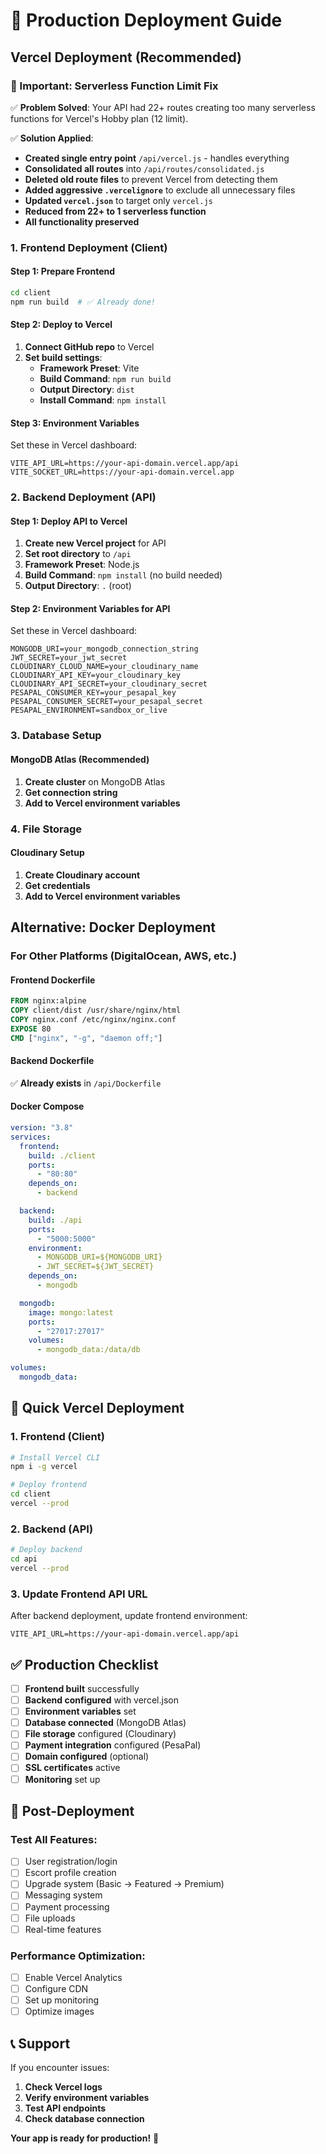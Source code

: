 # 🚀 Production Deployment Guide

## **Vercel Deployment (Recommended)**

### **🚨 Important: Serverless Function Limit Fix**

✅ **Problem Solved**: Your API had 22+ routes creating too many serverless functions for Vercel's Hobby plan (12 limit).

✅ **Solution Applied**:

- **Created single entry point** `/api/vercel.js` - handles everything
- **Consolidated all routes** into `/api/routes/consolidated.js`
- **Deleted old route files** to prevent Vercel from detecting them
- **Added aggressive `.vercelignore`** to exclude all unnecessary files
- **Updated `vercel.json`** to target only `vercel.js`
- **Reduced from 22+ to 1 serverless function**
- **All functionality preserved**

### **1. Frontend Deployment (Client)**

#### **Step 1: Prepare Frontend**

```bash
cd client
npm run build  # ✅ Already done!
```

#### **Step 2: Deploy to Vercel**

1. **Connect GitHub repo** to Vercel
2. **Set build settings**:
   - **Framework Preset**: Vite
   - **Build Command**: `npm run build`
   - **Output Directory**: `dist`
   - **Install Command**: `npm install`

#### **Step 3: Environment Variables**

Set these in Vercel dashboard:

```
VITE_API_URL=https://your-api-domain.vercel.app/api
VITE_SOCKET_URL=https://your-api-domain.vercel.app
```

### **2. Backend Deployment (API)**

#### **Step 1: Deploy API to Vercel**

1. **Create new Vercel project** for API
2. **Set root directory** to `/api`
3. **Framework Preset**: Node.js
4. **Build Command**: `npm install` (no build needed)
5. **Output Directory**: `.` (root)

#### **Step 2: Environment Variables for API**

Set these in Vercel dashboard:

```
MONGODB_URI=your_mongodb_connection_string
JWT_SECRET=your_jwt_secret
CLOUDINARY_CLOUD_NAME=your_cloudinary_name
CLOUDINARY_API_KEY=your_cloudinary_key
CLOUDINARY_API_SECRET=your_cloudinary_secret
PESAPAL_CONSUMER_KEY=your_pesapal_key
PESAPAL_CONSUMER_SECRET=your_pesapal_secret
PESAPAL_ENVIRONMENT=sandbox_or_live
```

### **3. Database Setup**

#### **MongoDB Atlas (Recommended)**

1. **Create cluster** on MongoDB Atlas
2. **Get connection string**
3. **Add to Vercel environment variables**

### **4. File Storage**

#### **Cloudinary Setup**

1. **Create Cloudinary account**
2. **Get credentials**
3. **Add to Vercel environment variables**

## **Alternative: Docker Deployment**

### **For Other Platforms (DigitalOcean, AWS, etc.)**

#### **Frontend Dockerfile**

```dockerfile
FROM nginx:alpine
COPY client/dist /usr/share/nginx/html
COPY nginx.conf /etc/nginx/nginx.conf
EXPOSE 80
CMD ["nginx", "-g", "daemon off;"]
```

#### **Backend Dockerfile**

✅ **Already exists** in `/api/Dockerfile`

#### **Docker Compose**

```yaml
version: "3.8"
services:
  frontend:
    build: ./client
    ports:
      - "80:80"
    depends_on:
      - backend

  backend:
    build: ./api
    ports:
      - "5000:5000"
    environment:
      - MONGODB_URI=${MONGODB_URI}
      - JWT_SECRET=${JWT_SECRET}
    depends_on:
      - mongodb

  mongodb:
    image: mongo:latest
    ports:
      - "27017:27017"
    volumes:
      - mongodb_data:/data/db

volumes:
  mongodb_data:
```

## **🚀 Quick Vercel Deployment**

### **1. Frontend (Client)**

```bash
# Install Vercel CLI
npm i -g vercel

# Deploy frontend
cd client
vercel --prod
```

### **2. Backend (API)**

```bash
# Deploy backend
cd api
vercel --prod
```

### **3. Update Frontend API URL**

After backend deployment, update frontend environment:

```
VITE_API_URL=https://your-api-domain.vercel.app/api
```

## **✅ Production Checklist**

- [ ] **Frontend built** successfully
- [ ] **Backend configured** with vercel.json
- [ ] **Environment variables** set
- [ ] **Database connected** (MongoDB Atlas)
- [ ] **File storage** configured (Cloudinary)
- [ ] **Payment integration** configured (PesaPal)
- [ ] **Domain configured** (optional)
- [ ] **SSL certificates** active
- [ ] **Monitoring** set up

## **🔧 Post-Deployment**

### **Test All Features:**

- [ ] User registration/login
- [ ] Escort profile creation
- [ ] Upgrade system (Basic → Featured → Premium)
- [ ] Messaging system
- [ ] Payment processing
- [ ] File uploads
- [ ] Real-time features

### **Performance Optimization:**

- [ ] Enable Vercel Analytics
- [ ] Configure CDN
- [ ] Set up monitoring
- [ ] Optimize images

## **📞 Support**

If you encounter issues:

1. **Check Vercel logs**
2. **Verify environment variables**
3. **Test API endpoints**
4. **Check database connection**

**Your app is ready for production!** 🎉
